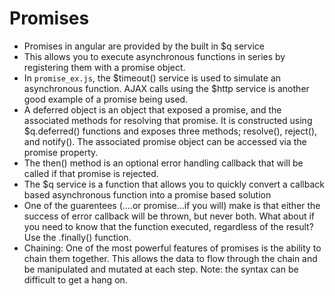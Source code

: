 # Promises
- Promises in angular are provided by the built in $q service
- This allows you to execute asynchronous functions in series by registering them with a promise object.
- In `promise_ex.js`, the $timeout() service is used to simulate an asynchronous function. AJAX calls using the $http service is another good example of a promise being used.
- A deferred object is an object that exposed a promise, and the associated methods for resolving that promise. It is constructed using $q.deferred() functions and exposes three methods; resolve(), reject(), and notify(). The associated promise object can be accessed via the promise property.
- The then() method is an optional error handling callback that will be called if that promise is rejected. 
- The $q service is a function that allows you to quickly convert a callback based asynchronous function into a promise based solution
- One of the guarentees (....or promise...if you will) make is that either the success of error callback will be thrown, but never both. What about if you need to know that the function executed, regardless of the result? Use the .finally() function.
- Chaining: One of the most powerful features of promises is the ability to chain them together. This allows the data to flow through the chain and be manipulated and mutated at each step. Note: the syntax can be difficult to get a hang on.